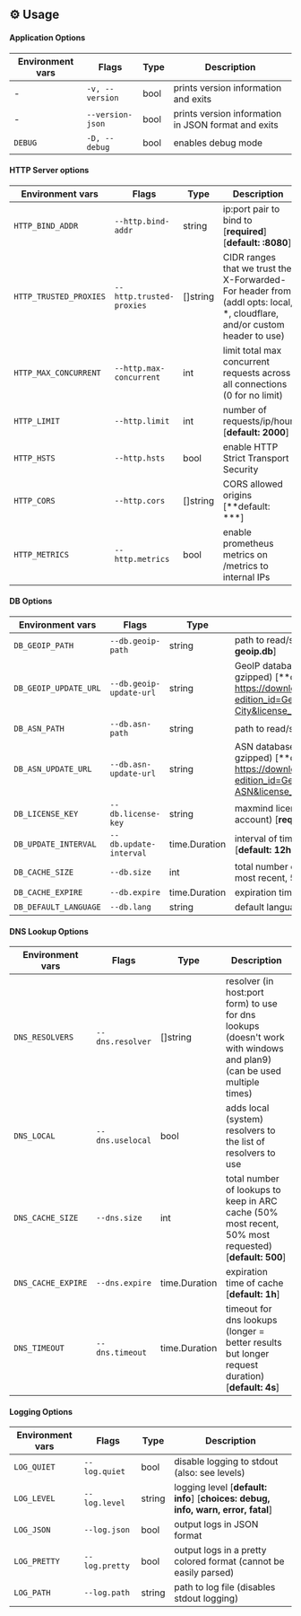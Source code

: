 ## :gear: Usage

#### Application Options
| Environment vars | Flags | Type | Description |
| --- | --- | --- | --- |
| - | `-v, --version` | bool | prints version information and exits |
| - | `--version-json` | bool | prints version information in JSON format and exits |
| `DEBUG` | `-D, --debug` | bool | enables debug mode |

#### HTTP Server options
| Environment vars | Flags | Type | Description |
| --- | --- | --- | --- |
| `HTTP_BIND_ADDR` | `--http.bind-addr` | string | ip:port pair to bind to [**required**] [**default: :8080**] |
| `HTTP_TRUSTED_PROXIES` | `--http.trusted-proxies` | []string | CIDR ranges that we trust the X-Forwarded-For header from (addl opts: local, *, cloudflare, and/or custom header to use) |
| `HTTP_MAX_CONCURRENT` | `--http.max-concurrent` | int | limit total max concurrent requests across all connections (0 for no limit) |
| `HTTP_LIMIT` | `--http.limit` | int | number of requests/ip/hour [**default: 2000**] |
| `HTTP_HSTS` | `--http.hsts` | bool | enable HTTP Strict Transport Security |
| `HTTP_CORS` | `--http.cors` | []string | CORS allowed origins [**default: ***] |
| `HTTP_METRICS` | `--http.metrics` | bool | enable prometheus metrics on /metrics to internal IPs |

#### DB Options
| Environment vars | Flags | Type | Description |
| --- | --- | --- | --- |
| `DB_GEOIP_PATH` | `--db.geoip-path` | string | path to read/store GeoIP Maxmind DB [**default: geoip.db**] |
| `DB_GEOIP_UPDATE_URL` | `--db.geoip-update-url` | string | GeoIP database file download location (must be gzipped) [**default: https://download.maxmind.com/app/geoip_download?edition_id=GeoLite2-City&license_key=%s&suffix=tar.gz**] |
| `DB_ASN_PATH` | `--db.asn-path` | string | path to read/store ASN Maxmind DB [**default: asn.db**] |
| `DB_ASN_UPDATE_URL` | `--db.asn-update-url` | string | ASN database file download location (must be gzipped) [**default: https://download.maxmind.com/app/geoip_download?edition_id=GeoLite2-ASN&license_key=%s&suffix=tar.gz**] |
| `DB_LICENSE_KEY` | `--db.license-key` | string | maxmind license key (must register for a maxmind account) [**required**] |
| `DB_UPDATE_INTERVAL` | `--db.update-interval` | time.Duration | interval of time between database update checks [**default: 12h**] |
| `DB_CACHE_SIZE` | `--db.size` | int | total number of lookups to keep in ARC cache (50% most recent, 50% most requested) [**default: 1000**] |
| `DB_CACHE_EXPIRE` | `--db.expire` | time.Duration | expiration time of cache [**default: 1h**] |
| `DB_DEFAULT_LANGUAGE` | `--db.lang` | string | default language to use for geolocation [**default: en**] |

#### DNS Lookup Options
| Environment vars | Flags | Type | Description |
| --- | --- | --- | --- |
| `DNS_RESOLVERS` | `--dns.resolver` | []string | resolver (in host:port form) to use for dns lookups (doesn't work with windows and plan9) (can be used multiple times) |
| `DNS_LOCAL` | `--dns.uselocal` | bool | adds local (system) resolvers to the list of resolvers to use |
| `DNS_CACHE_SIZE` | `--dns.size` | int | total number of lookups to keep in ARC cache (50% most recent, 50% most requested) [**default: 500**] |
| `DNS_CACHE_EXPIRE` | `--dns.expire` | time.Duration | expiration time of cache [**default: 1h**] |
| `DNS_TIMEOUT` | `--dns.timeout` | time.Duration | timeout for dns lookups (longer = better results but longer request duration) [**default: 4s**] |

#### Logging Options
| Environment vars | Flags | Type | Description |
| --- | --- | --- | --- |
| `LOG_QUIET` | `--log.quiet` | bool | disable logging to stdout (also: see levels) |
| `LOG_LEVEL` | `--log.level` | string | logging level [**default: info**] [**choices: debug, info, warn, error, fatal**] |
| `LOG_JSON` | `--log.json` | bool | output logs in JSON format |
| `LOG_PRETTY` | `--log.pretty` | bool | output logs in a pretty colored format (cannot be easily parsed) |
| `LOG_PATH` | `--log.path` | string | path to log file (disables stdout logging) |
